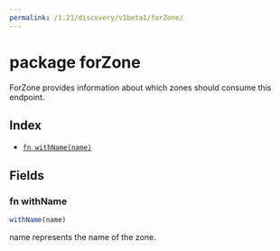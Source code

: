 ```yaml
---
permalink: /1.21/discovery/v1beta1/forZone/
---
```


# package forZone

ForZone provides information about which zones should consume this endpoint.

## Index

* [`fn withName(name)`](#fn-withname)

## Fields

### fn withName

```ts
withName(name)
```

name represents the name of the zone.